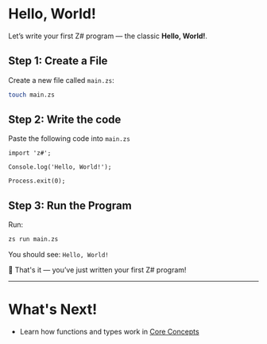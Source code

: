 # Hello, World!

Let’s write your first Z# program — the classic **Hello, World!**.

## Step 1: Create a File

Create a new file called `main.zs`:

```sh
touch main.zs
```

## Step 2: Write the code

Paste the following code into `main.zs`

```zsharp
import 'z#';

Console.log('Hello, World!');

Process.exit(0);
```

<Badge type="tip" text="Don’t worry about the syntax for now — we’ll cover it in the next section." />

## Step 3: Run the Program

Run:

```sh
zs run main.zs
```

You should see:
`Hello, World!`

🎉 That's it — you’ve just written your first Z# program!

---

# What's Next!

- Learn how functions and types work in [Core Concepts](/getting_started/core_concepts.md)
